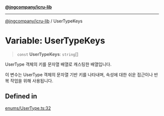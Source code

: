 [**@jngcompany/icru-lib**](../README.md)

***

[@jngcompany/icru-lib](../globals.md) / UserTypeKeys

# Variable: UserTypeKeys

> `const` **UserTypeKeys**: `string`[]

UserType 객체의 키를 문자열 배열로 캐스팅한 배열입니다.

이 변수는 UserType 객체의 문자열 기반 키를 나타내며,
속성에 대한 쉬운 접근이나 반복 작업을 위해 사용됩니다.

## Defined in

[enums/UserType.ts:32](https://github.com/jngcompany/icru-lib/blob/cee5a8006a4970de6269ef7414374f6c7339529e/src/enums/UserType.ts#L32)

